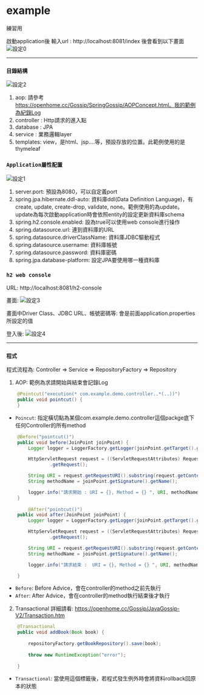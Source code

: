 
# example
練習用


啟動application後 輸入url : http://localhost:8081/index 後會看到以下畫面
![設定0](https://user-images.githubusercontent.com/16308309/114280564-73825980-9a6c-11eb-8a95-92b55f4a6709.jpg)


----

### `目錄結構`

![設定2](https://user-images.githubusercontent.com/16308309/114278819-15517880-9a64-11eb-8a90-c1c83967efa3.jpg)

1. aop: 請參考 https://openhome.cc/Gossip/SpringGossip/AOPConcept.html。我的範例為紀錄Log
2. controller : Http請求的進入點
3. database : JPA 
4. service : 業務邏輯layer
5. templates: view，是html、jsp....等，預設存放的位置。此範例使用的是thymeleaf


### `Application屬性配置`
![設定1](https://user-images.githubusercontent.com/16308309/114278378-184b6980-9a62-11eb-9b37-1733b8da1764.jpg)

1. server.port: 預設為8080，可以自定義port
2. spring.jpa.hibernate.ddl-auto: 資料庫ddl(Data Definition Language)，有create, update, create-drop, validate, none。範例使用的為update。update為每次啟動application時會依照entity的設定更新資料庫schema
3. spring.h2.console.enabled: 設為true可以使用web console進行操作
4. spring.datasource.url: 連到資料庫的URL
5. spring.datasource.driverClassName: 資料庫JDBC驅動程式 
6. spring.datasource.username: 資料庫帳號
7. spring.datasource.password: 資料庫密碼
8. spring.jpa.database-platform: 設定JPA要使用哪一種資料庫


### `h2 web console`
URL: http://localhost:8081/h2-console

畫面:
![設定3](https://user-images.githubusercontent.com/16308309/114279973-c1e22900-9a69-11eb-97c3-0585dabe006a.jpg)

畫面中Driver Class、JDBC URL、帳號密碼等: 會是前面application.properties所設定的值

登入後:
![設定4](https://user-images.githubusercontent.com/16308309/114280190-b9d6b900-9a6a-11eb-8261-d240255364f0.jpg)

----
### `程式`
程式流程為: Controller => Service => RepositoryFactory => Repository

1. AOP: 範例為求請開始與結束會記錄Log

``` java
	@Pointcut("execution(* com.example.demo.controller..*(..))")
	public void pointcut() {
	}
  ```
* `Poincut`: 指定橫切點為某個com.example.demo.controller這個packge底下任何Controller的所有method


``` java
	@Before("pointcut()")
	public void before(JoinPoint joinPoint) {
		Logger logger = LoggerFactory.getLogger(joinPoint.getTarget().getClass().getName());

		HttpServletRequest request = ((ServletRequestAttributes) RequestContextHolder.getRequestAttributes())
				.getRequest();

		String URI = request.getRequestURI().substring(request.getContextPath().length());
		String methodName = joinPoint.getSignature().getName();

		logger.info("請求開始 : URI = {}, Method = {} ", URI, methodName);
	}
	
		@After("pointcut()")
	public void after(JoinPoint joinPoint) {
		Logger logger = LoggerFactory.getLogger(joinPoint.getTarget().getClass().getName());

		HttpServletRequest request = ((ServletRequestAttributes) RequestContextHolder.getRequestAttributes())
				.getRequest();

		String URI = request.getRequestURI().substring(request.getContextPath().length());
		String methodName = joinPoint.getSignature().getName();

		logger.info("請求結束 :  URI = {}, Method = {} ", URI, methodName);

	}

```
* `Before`: Before Advice，會在controller的method之前先執行
* `After`: After Advice，會在controller的method執行結束後才執行

2. Transactional 
詳細請看: https://openhome.cc/Gossip/JavaGossip-V2/Transaction.htm

``` java
	@Transactional
	public void addBook(Book book) {
		
		repositoryFactory.getBookRepository().save(book);
			
		throw new RuntimeException("error");
		
	}
```

* `Transactional`: 當使用這個標籤後，若程式發生例外時會將資料rollback回原本的狀態
